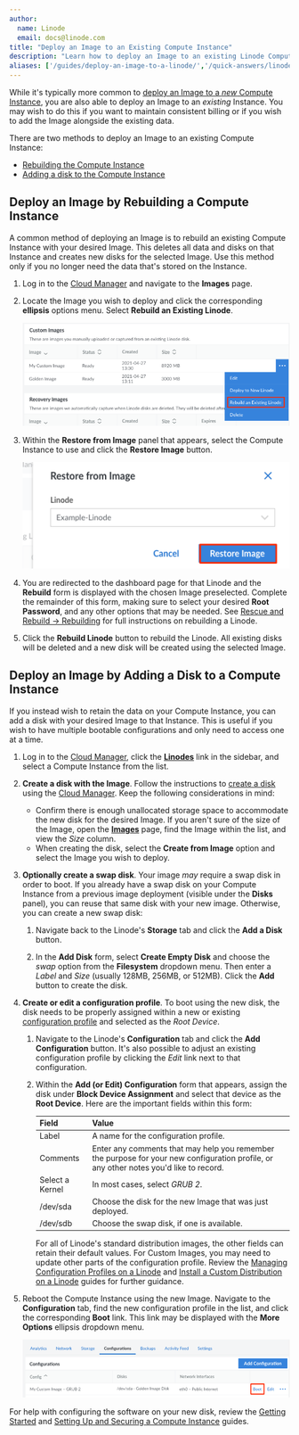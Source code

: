 ```yaml
---
author:
  name: Linode
  email: docs@linode.com
title: "Deploy an Image to an Existing Compute Instance"
description: "Learn how to deploy an Image to an existing Linode Compute Instance by rebuilding it or adding a new disk."
aliases: ['/guides/deploy-an-image-to-a-linode/','/quick-answers/linode-platform/deploy-an-image-to-a-linode/','/quick-answers/linode-platform/deploy-an-image-to-a-linode-classic-manager/']
---
```


While it's typically more common to [deploy an Image to a *new* Compute Instance](/docs/products/tools/images/guides/deploy-image-to-new-linode/), you are also able to deploy an Image to an *existing* Instance. You may wish to do this if you want to maintain consistent billing or if you wish to add the Image alongside the existing data.

There are two methods to deploy an Image to an existing Compute Instance:

- [Rebuilding the Compute Instance](#deploy-an-image-by-rebuilding-a-compute-instance)
- [Adding a disk to the Compute Instance](#deploy-an-image-by-adding-a-disk-to-a-compute-instance)

## Deploy an Image by Rebuilding a Compute Instance

A common method of deploying an Image is to rebuild an existing Compute Instance with your desired Image. This deletes all data and disks on that Instance and creates new disks for the selected Image. Use this method only if you no longer need the data that's stored on the Instance.

1. Log in to the [Cloud Manager](https://cloud.linode.com/) and navigate to the **Images** page.

1. Locate the Image you wish to deploy and click the corresponding **ellipsis** options menu. Select **Rebuild an Existing Linode**.

    ![Rebuild an existing Linode with an Image](images-deploy-existing-linode.png)

1.  Within the **Restore from Image** panel that appears, select the Compute Instance to use and click the **Restore Image** button.

    ![The 'Restore from Image' panel in the Cloud Manager](restore-from-image-panel.png)

1. You are redirected to the dashboard page for that Linode and the **Rebuild** form is displayed with the chosen Image preselected. Complete the remainder of this form, making sure to select your desired **Root Password**, and any other options that may be needed. See [Rescue and Rebuild → Rebuilding](/docs/guides/rescue-and-rebuild/#rebuilding) for full instructions on rebuilding a Linode.

1. Click the **Rebuild Linode** button to rebuild the Linode. All existing disks will be deleted and a new disk will be created using the selected Image.

## Deploy an Image by Adding a Disk to a Compute Instance

If you instead wish to retain the data on your Compute Instance, you can add a disk with your desired Image to that Instance. This is useful if you wish to have multiple bootable configurations and only need to access one at a time.

1. Log in to the [Cloud Manager](https://cloud.linode.com/), click the **[Linodes](https://cloud.linode.com/linodes)** link in the sidebar, and select a Compute Instance from the list.

1. **Create a disk with the Image**. Follow the instructions to [create a disk](/docs/guides/disks-and-storage/#creating-a-disk) using the [Cloud Manager](https://cloud.linode.com/). Keep the following considerations in mind:

    - Confirm there is enough unallocated storage space to accommodate the new disk for the desired Image. If you aren't sure of the size of the Image, open the **[Images](https://cloud.linode.com/images)** page, find the Image within the list, and view the *Size* column.
    - When creating the disk, select the **Create from Image** option and select the Image you wish to deploy.

1. **Optionally create a swap disk**. Your image *may* require a swap disk in order to boot. If you already have a swap disk on your Compute Instance from a previous image deployment (visible under the **Disks** panel), you can reuse that same disk with your new image. Otherwise, you can create a new swap disk:

    1. Navigate back to the Linode's **Storage** tab and click the **Add a Disk** button.

    1. In the **Add Disk** form, select **Create Empty Disk** and choose the *swap* option from the **Filesystem** dropdown menu. Then enter a *Label* and *Size* (usually 128MB, 256MB, or 512MB). Click the **Add** button to create the disk.

1. **Create or edit a configuration profile**. To boot using the new disk, the disk needs to be properly assigned within a new or existing [configuration profile](/docs/guides/linode-configuration-profiles) and selected as the *Root Device*.

    1. Navigate to the Linode's **Configuration** tab and click the **Add Configuration** button. It's also possible to adjust an existing configuration profile by clicking the *Edit* link next to that configuration.

    1. Within the **Add (or Edit) Configuration** form that appears, assign the disk under **Block Device Assignment** and select that device as the **Root Device**. Here are the important fields within this form:

        | Field | Value |
        |-------|-------------|
        | Label | A name for the configuration profile. |
        | Comments | Enter any comments that may help you remember the purpose for your new configuration profile, or any other notes you'd like to record. |
        | Select a Kernel | In most cases, select *GRUB 2*. |
        | /dev/sda | Choose the disk for the new Image that was just deployed. |
        | /dev/sdb | Choose the swap disk, if one is available. |

        For all of Linode's standard distribution images, the other fields can retain their default values. For Custom Images, you may need to update other parts of the configuration profile. Review the [Managing Configuration Profiles on a Linode](/docs/guides/linode-configuration-profiles/#editing-a-configuration-profile) and [Install a Custom Distribution on a Linode](/docs/guides/install-a-custom-distribution-on-a-linode/) guides for further guidance.

1. Reboot the Compute Instance using the new Image. Navigate to the **Configuration** tab, find the new configuration profile in the list, and click the corresponding **Boot** link. This link may be displayed with the **More Options** ellipsis dropdown menu.

    ![Boot the configuration profile](config-profile-boot.png "Boot the configuration profile")

For help with configuring the software on your new disk, review the [Getting Started](/docs/guides/getting-started/) and [Setting Up and Securing a Compute Instance](/docs/guides/set-up-and-secure/) guides.
